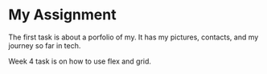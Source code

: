 
# My Assignment

The first task is about a porfolio of my.
It has my pictures, contacts, and my journey so far in tech.

Week 4 task is on how to use flex and grid.






